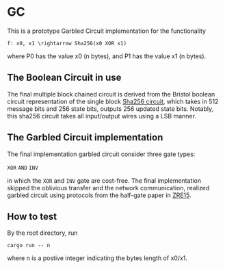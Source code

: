 # GC
This is a prototype Garbled Circuit implementation for the functionality 

`f: x0, x1 \rightarrow Sha256(x0 XOR x1)`

where P0 has the value x0 (n bytes), and P1 has the value x1 (n bytes). 


## The Boolean Circuit in use
The final multiple block chained circuit is derived from the Bristol boolean circuit representation of the single block [Sha256 circuit](https://nigelsmart.github.io/MPC-Circuits/), which takes in 512 message bits and 256 state bits, outputs 256 updated state bits. Notably, this sha256 circuit takes all input/output wires using a LSB manner.


## The Garbled Circuit implementation
The final implementation garbled circuit consider three gate types:

`XOR` `AND` `INV` 

in which the `XOR` and `INV` gate are cost-free. The final implementation skipped the oblivious transfer and the network communication, realized garbled circuit using protocols from the half-gate paper in [ZRE15](https://link.springer.com/chapter/10.1007/978-3-662-46803-6_8).


## How to test

By the root directory, run

`cargo run -- n` 

where n is a postive integer indicating the bytes length of x0/x1.
